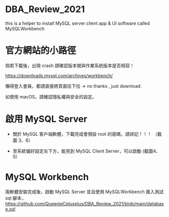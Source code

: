 # DBA_Review_2021
this is a helper to install MySQL server client app &amp; UI software called MySQLWorkbench 


# 官方網站的小路徑

倘若下載後，出現 crash 請確認版本號與作業系統版本是否相容！

https://downloads.mysql.com/archives/workbench/

懶得登入會員，都請直接將頁面往下拉 -> no thanks , just download. 

如使用 macOS，請確認隱私權與安全的設定。


# 啟用 MySQL Server

* 關於 MySQL 客戶端軟體，下載完成會預設 root 的密碼，請詳記！！！ （截圖 3、6）

* 至系統偏好設定左下方，能見到 MySQL Client Server，可以啟動 (截圖4、5)


# MySQL Workbench

兩軟體安裝完成後，啟動 MySQL Server 並且使用 MySQLWorkbench 匯入測試 sql 腳本，https://github.com/QueenieCplusplus/DBA_Review_2021/blob/main/database.sql

